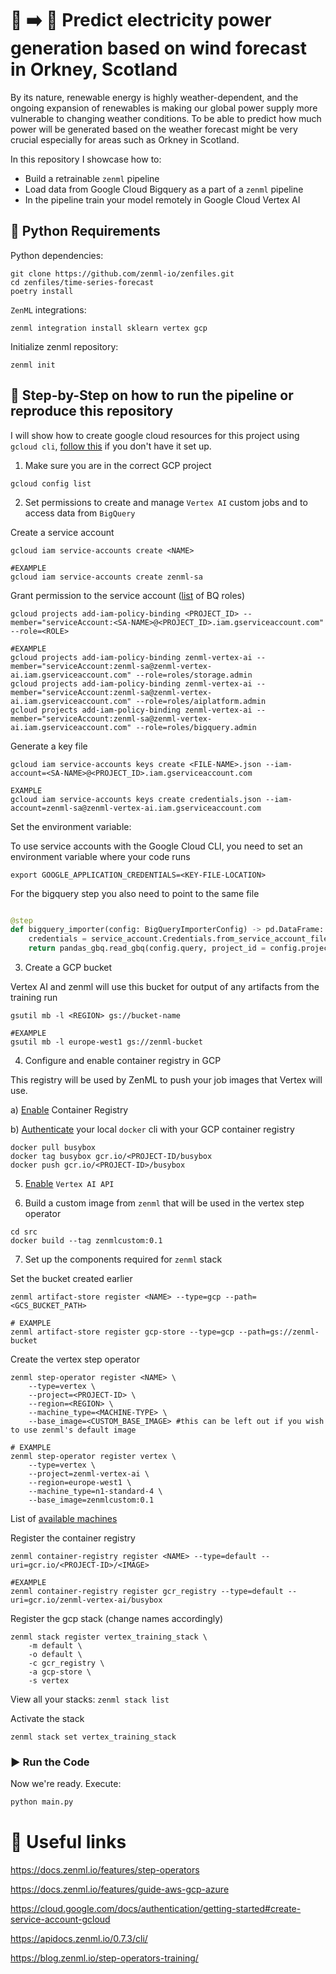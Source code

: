 # 🍃 :arrow_right: 🔌 Predict electricity power generation based on wind forecast in Orkney, Scotland 

By its nature, renewable energy is highly weather-dependent, and the ongoing expansion of renewables is making our global power supply more vulnerable to changing weather conditions. To be able to predict how much power will be generated based on the weather forecast might be very crucial especially for areas such as Orkney in Scotland.


In this repository I showcase how to:
- Build a retrainable `zenml` pipeline
- Load data from Google Cloud Bigquery as a part of a `zenml` pipeline
- In the pipeline train your model remotely in Google Cloud Vertex AI


## 🐍 Python Requirements

Python dependencies:
```
git clone https://github.com/zenml-io/zenfiles.git
cd zenfiles/time-series-forecast
poetry install
```

`ZenML` integrations:
```
zenml integration install sklearn vertex gcp
```

Initialize zenml repository:
```
zenml init
```

## 👣  Step-by-Step on how to run the pipeline or reproduce this repository

I will show how to create google cloud resources for this project using `gcloud cli`, [follow this](https://cloud.google.com/sdk/docs/install) if you don't have it set up.

1. Make sure you are in the correct GCP project

```
gcloud config list
```

2. Set permissions to create and manage `Vertex AI` custom jobs and to access data from `BigQuery`

Create a service account
```
gcloud iam service-accounts create <NAME>

#EXAMPLE
gcloud iam service-accounts create zenml-sa
```

Grant permission to the service account ([list](https://cloud.google.com/bigquery/docs/access-control) of BQ roles)
```
gcloud projects add-iam-policy-binding <PROJECT_ID> --member="serviceAccount:<SA-NAME>@<PROJECT_ID>.iam.gserviceaccount.com" --role=<ROLE>

#EXAMPLE
gcloud projects add-iam-policy-binding zenml-vertex-ai --member="serviceAccount:zenml-sa@zenml-vertex-ai.iam.gserviceaccount.com" --role=roles/storage.admin
gcloud projects add-iam-policy-binding zenml-vertex-ai --member="serviceAccount:zenml-sa@zenml-vertex-ai.iam.gserviceaccount.com" --role=roles/aiplatform.admin
gcloud projects add-iam-policy-binding zenml-vertex-ai --member="serviceAccount:zenml-sa@zenml-vertex-ai.iam.gserviceaccount.com" --role=roles/bigquery.admin

```
Generate a key file
```
gcloud iam service-accounts keys create <FILE-NAME>.json --iam-account=<SA-NAME>@<PROJECT_ID>.iam.gserviceaccount.com

EXAMPLE
gcloud iam service-accounts keys create credentials.json --iam-account=zenml-sa@zenml-vertex-ai.iam.gserviceaccount.com
```
Set the environment variable:

To use service accounts with the Google Cloud CLI, you need to set an environment variable where your code runs
```
export GOOGLE_APPLICATION_CREDENTIALS=<KEY-FILE-LOCATION>
```
For the bigquery step you also need to point to the same file
```python

@step
def bigquery_importer(config: BigQueryImporterConfig) -> pd.DataFrame:
    credentials = service_account.Credentials.from_service_account_file('credentials.json')
    return pandas_gbq.read_gbq(config.query, project_id = config.project_id, credentials = credentials)
```

3. Create a GCP bucket

Vertex AI and zenml will use this bucket for output of any artifacts from the training run

```
gsutil mb -l <REGION> gs://bucket-name

#EXAMPLE
gsutil mb -l europe-west1 gs://zenml-bucket
```

4. Configure and enable container registry in GCP

This registry will be used by ZenML to push your job images that Vertex will use.

a) [Enable](https://cloud.google.com/container-registry/docs) Container Registry


b) [Authenticate](https://cloud.google.com/container-registry/docs/advanced-authentication) your local `docker` cli with your GCP container registry 

```
docker pull busybox
docker tag busybox gcr.io/<PROJECT-ID/busybox
docker push gcr.io/<PROJECT-ID>/busybox
```

5. [Enable](https://console.cloud.google.com/marketplace/product/google/aiplatform.googleapis.com?q=search&referrer=search&project=cloudguru-test-project) `Vertex AI API`

6. Build a custom image from `zenml` that will be used in the vertex step operator

```
cd src
docker build --tag zenmlcustom:0.1
```

7. Set up the components required for `zenml` stack

Set the bucket created earlier
```
zenml artifact-store register <NAME> --type=gcp --path=<GCS_BUCKET_PATH>

# EXAMPLE
zenml artifact-store register gcp-store --type=gcp --path=gs://zenml-bucket
```

Create the vertex step operator

```
zenml step-operator register <NAME> \
    --type=vertex \
    --project=<PROJECT-ID> \
    --region=<REGION> \
    --machine_type=<MACHINE-TYPE> \
    --base_image=<CUSTOM_BASE_IMAGE> #this can be left out if you wish to use zenml's default image

# EXAMPLE
zenml step-operator register vertex \
    --type=vertex \
    --project=zenml-vertex-ai \
    --region=europe-west1 \
    --machine_type=n1-standard-4 \
    --base_image=zenmlcustom:0.1
```

List of [available machines](https://cloud.google.com/vertex-ai/docs/training/configure-compute#machine-types)

Register the container registry

```
zenml container-registry register <NAME> --type=default --uri=gcr.io/<PROJECT-ID>/<IMAGE>

#EXAMPLE
zenml container-registry register gcr_registry --type=default --uri=gcr.io/zenml-vertex-ai/busybox
```

Register the gcp stack (change names accordingly)
```
zenml stack register vertex_training_stack \
    -m default \
    -o default \
    -c gcr_registry \
    -a gcp-store \
    -s vertex
```

View all your stacks: `zenml stack list`

Activate the stack
```
zenml stack set vertex_training_stack
```

### ▶️ Run the Code

Now we're ready. Execute:

```bash
python main.py
```

# 📜 Useful links

https://docs.zenml.io/features/step-operators

https://docs.zenml.io/features/guide-aws-gcp-azure

https://cloud.google.com/docs/authentication/getting-started#create-service-account-gcloud

https://apidocs.zenml.io/0.7.3/cli/

https://blog.zenml.io/step-operators-training/

